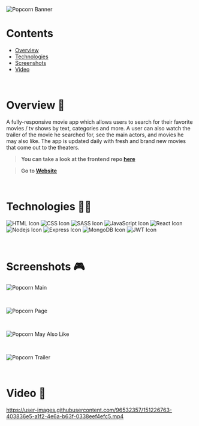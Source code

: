 ![Popcorn Banner](https://i.ibb.co/ZBz6xxL/Group-1.png)

# Contents

- [Overview](#overview-)
- [Technologies](#technologies-)
- [Screenshots](#screenshots-)
- [Video](#video-)

<br />

# Overview 👋

A fully-responsive movie app which allows users to search for their favorite movies / tv shows by text, categories and more. A user can also watch the trailer of the movie he searched for, see the main actors, and movies he may also like. The app is updated daily with fresh and brand new movies that come out to the theaters.

> **You can take a look at the frontend repo [here](https://github.com/gilgg/popcorn-enhanced-clone)**

> **Go to [Website](https://gil-popcorn-enhanced-clone.netlify.app)**

<br />

# Technologies 👨‍💻

![HTML Icon](https://i.ibb.co/9tyHGr7/html-logo.png, "HTML")
![CSS Icon](https://i.ibb.co/b3QNSgX/css-logo.png, "CSS")
![SASS Icon](https://i.ibb.co/2M5yfGb/sass-logo.png, "SASS")
![JavaScript Icon](https://i.ibb.co/L5RS8g1/Group-11.png, "JavaScript")
![React Icon](https://i.ibb.co/BBFKyz9/Group-9.png, "React")
![Nodejs Icon](https://i.ibb.co/1KjfZ9L/Group-8.png, "Nodejs")
![Express Icon](https://i.ibb.co/4J71gTL/express-logo.png, "Express")
![MongoDB Icon](https://i.ibb.co/KXG94Kc/Group-10.png, "MongoDB")
![JWT Icon](https://i.ibb.co/qRrfYPS/jwt-logo.png, "JWT")

<br />

# Screenshots 🎮

![Popcorn Main](https://i.ibb.co/KXH2NcS/popcorn-1.png)

<br />

![Popcorn Page](https://i.ibb.co/yFbV54K/popcorn-2.png)

<br />

![Popcorn May Also Like](https://i.ibb.co/54WsnsR/popcorn-3.png)

<br />

![Popcorn Trailer](https://i.ibb.co/58Hg3hQ/popcorn-4.png)

<br />

# Video 🎥

https://user-images.githubusercontent.com/96532357/151226763-403836e5-a1f2-4e6a-b63f-0338eef4efc5.mp4
